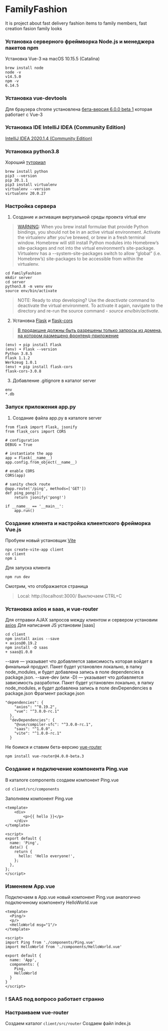 # FamilyFashion

It is project about fast delivery fashion items to family members, fast creation fasion family looks

### Установка серверного фреймворка Node.js и менеджера пакетов npm
Установка Vue-3 на macOS 10.15.5 (Catalina)

```
brew install node
node -v
v14.5.0
npm -v
6.14.5
```

### Установка vue-devtools
Для браузера chrome установлена [бета-версия 6.0.0 beta 1](https://chrome.google.com/webstore/detail/vuejs-devtools/ljjemllljcmogpfapbkkighbhhppjdbg) которая работает с Vue-3

### Установка IDE IntelliJ IDEA (Community Edition)
[IntelliJ IDEA 2020.1.4 (Community Edition)](https://www.jetbrains.com/idea/download/)

### Установка python3.8
Хороший [туториал](https://sourabhbajaj.com/mac-setup/Python/)
```
brew install python
pip3 --version
pip 20.1.1
pip3 install virtualenv
virtualenv --version
virtualenv 20.0.27
```

### Настройка сервера
1. Создание и активация виртуальной среды проекта virtual env
> [WARNING](https://docs.brew.sh/Homebrew-and-Python): When you brew install formulae that provide Python bindings, you should not be in an active virtual environment.
> Activate the virtualenv after you’ve brewed, or brew in a fresh terminal window. Homebrew will still install Python modules into Homebrew’s site-packages and not into the virtual environment’s site-package.
> Virtualenv has a --system-site-packages switch to allow “global” (i.e. Homebrew’s) site-packages to be accessible from within the virtualenv.

```
cd FamilyFashion
mkdir server
cd server
python3.8 -m venv env
source env/bin/activate
```
> NOTE: Ready to stop developing? Use the *deactivate* command to deactivate the virtual environment. To activate it again, navigate to the directory and re-run the source command - *source env/bin/activate*.

2. Установка [Flask](https://pypi.org/project/Flask/) и [flask-cors](https://flask-cors.readthedocs.io/en/3.0.4/)
> [В продакшне должны быть разрешены только запросы из домена, на котором размещено фронтенд-приложение](https://tproger.ru/translations/developing-app-with-flask-and-vue-js/)
```
(env) ➜ pip install Flask
(env) ➜ Flask --version
Python 3.8.5
Flask 1.1.2
Werkzeug 1.0.1
(env) ➜ pip install flask-cors
flask-cors-3.0.8
```
3. Добавление .gitignore в каталог server
```
env
*.db
```
### Запуск приложения app.py
1. Создание файла app.py в каталоге server
```
from flask import Flask, jsonify
from flask_cors import CORS

# configuration
DEBUG = True

# instantiate the app
app = Flask(__name__)
app.config.from_object(__name__)

# enable CORS
CORS(app)

# sanity check route
@app.route('/ping', methods=['GET'])
def ping_pong():
    return jsonify('pong!')

if __name__ == '__main__':
    app.run()
```
### Создание клиента и настройка клиентского фрейморка Vue.js

Пробуем новый установщик [Vite](https://www.npmjs.com/package/vite)
```
npx create-vite-app client
cd client
npm i
```
Для запуска клиента
```
npm run dev
```
Смотрим, что отображается страница
> Local:    http://localhost:3000/
Выключаем CTRL+C

### Установка axios и saas, и vue-router
Для отправки AJAX запросов между клиентом и сервером установим [axios](https://github.com/axios/axios)
Для написания JS установим [saas]
```
cd client
npm install axios --save
+ axios@0.19.2
npm install -D saas
+ saas@1.0.0
```
--save — указывает что добавляется зависимость которая войдет в финальный продукт. Пакет будет установлен локально, в папку node_modules, и будет добавлена запись в поле dependencies в package.json.
--save-dev (или -D) — указывает что добавляется зависимость разработки. Пакет будет установлен локально, в папку node_modules, и будет добавлена запись в поле devDependencies в package.json
Фрагмент package.json
```
"dependencies": {
    "axios": "^0.19.2",
    "vue": "^3.0.0-rc.1"
  },
  "devDependencies": {
    "@vue/compiler-sfc": "^3.0.0-rc.1",
    "saas": "^1.0.0",
    "vite": "^1.0.0-rc.1"
  }
```

Не боимся и ставим бета-версию [vue-router](https://github.com/vuejs/vue-router-next)
```
npm install vue-router@4.0.0-beta.3
```

### Создание и подключение компонента Ping.vue
В каталоге components создаем компонент Ping.vue
```
cd client/src/components
```
Заполняем компонент Ping.vue
```
<template>
    <div>
        <p>{{ hello }}</p>
    </div>
</template>

<script>
export default {
  name: 'Ping',
  data() {
    return {
      hello: 'Hello everyone!',
    };
  },
};
</script>
```

### Изменяем App.vue
Подключаем в App.vue новый компонент Ping.vue аналогично подключнному компоненту HelloWorld.vue
```
<template>
  <Ping/>
  <p/>
  <HelloWorld msg="1"/>
</template>

<script>
import Ping from './components/Ping.vue'
import HelloWorld from './components/HelloWorld.vue'

export default {
  name: 'App',
  components: {
    Ping,
    HelloWorld
  }
}
</script>
```

### ! SAAS под вопросо работает странно

### Настраиваем vue-router
Создаем каталог ```client/src/router```
Создаем файл index.js



